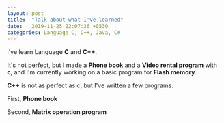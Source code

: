 ```yaml
---
layout: post
title:  "Talk about what I've learned"
date:   2019-11-25 22:07:36 +0530
categories: Language C, C++, Java, C#
---
```

i've learn Language **C** and **C++**.

It's not perfect, but I made a **Phone book** and a **Video rental program** with **c**, and I'm currently working on a basic program for **Flash memory**.



**C++** is not as perfect as c, but I've written a few programs.

First, **Phone book**

Second, **Matrix operation program**

